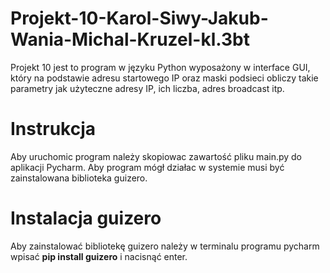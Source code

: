 # Projekt-10-Karol-Siwy-Jakub-Wania-Michal-Kruzel-kl.3bt
Projekt 10 jest to program w języku Python wyposażony w interface GUI, który na podstawie adresu startowego IP oraz maski podsieci obliczy takie parametry jak użyteczne adresy IP, ich liczba, adres broadcast itp. 
# Instrukcja
Aby uruchomic program należy skopiowac zawartość pliku main.py do aplikacji Pycharm. Aby program mógł działac w systemie musi być zainstalowana biblioteka guizero.
# Instalacja guizero
Aby zainstalować bibliotekę guizero należy w terminalu programu pycharm wpisać **pip install guizero** i nacisnąć enter.
